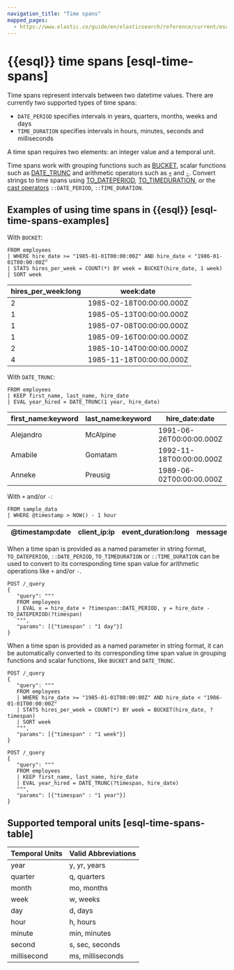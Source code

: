 ```yaml
---
navigation_title: "Time spans"
mapped_pages:
  - https://www.elastic.co/guide/en/elasticsearch/reference/current/esql-time-spans.html
---
```


# {{esql}} time spans [esql-time-spans]

Time spans represent intervals between two datetime values. There are currently two supported types of time spans:

* `DATE_PERIOD` specifies intervals in years, quarters, months, weeks and days
* `TIME_DURATION` specifies intervals in hours, minutes, seconds and milliseconds

A time span requires two elements: an integer value and a temporal unit.

Time spans work with grouping functions such as [BUCKET](/reference/query-languages/esql/functions-operators/grouping-functions.md#esql-bucket),
scalar functions such as [DATE_TRUNC](/reference/query-languages/esql/functions-operators/date-time-functions.md#esql-date_trunc)
and arithmetic operators such as [`+`](/reference/query-languages/esql/functions-operators/operators.md#esql-add)
and [`-`](/reference/query-languages/esql/functions-operators/operators.md#esql-sub).
Convert strings to time spans using [TO_DATEPERIOD](/reference/query-languages/esql/functions-operators/type-conversion-functions.md#esql-to_dateperiod),
[TO_TIMEDURATION](/reference/query-languages/esql/functions-operators/type-conversion-functions.md#esql-to_timeduration),
or the [cast operators](/reference/query-languages/esql/functions-operators/operators.md#esql-cast-operator) `::DATE_PERIOD`, `::TIME_DURATION`.


## Examples of using time spans in {{esql}} [esql-time-spans-examples]

With `BUCKET`:

```esql
FROM employees
| WHERE hire_date >= "1985-01-01T00:00:00Z" AND hire_date < "1986-01-01T00:00:00Z"
| STATS hires_per_week = COUNT(*) BY week = BUCKET(hire_date, 1 week)
| SORT week
```

| hires_per_week:long | week:date |
| --- | --- |
| 2 | 1985-02-18T00:00:00.000Z |
| 1 | 1985-05-13T00:00:00.000Z |
| 1 | 1985-07-08T00:00:00.000Z |
| 1 | 1985-09-16T00:00:00.000Z |
| 2 | 1985-10-14T00:00:00.000Z |
| 4 | 1985-11-18T00:00:00.000Z |

With `DATE_TRUNC`:

```esql
FROM employees
| KEEP first_name, last_name, hire_date
| EVAL year_hired = DATE_TRUNC(1 year, hire_date)
```

| first_name:keyword | last_name:keyword | hire_date:date | year_hired:date |
| --- | --- | --- | --- |
| Alejandro | McAlpine | 1991-06-26T00:00:00.000Z | 1991-01-01T00:00:00.000Z |
| Amabile | Gomatam | 1992-11-18T00:00:00.000Z | 1992-01-01T00:00:00.000Z |
| Anneke | Preusig | 1989-06-02T00:00:00.000Z | 1989-01-01T00:00:00.000Z |

With `+` and/or `-`:

```esql
FROM sample_data
| WHERE @timestamp > NOW() - 1 hour
```

| @timestamp:date | client_ip:ip | event_duration:long | message:keyword |
| --- | --- | --- | --- |

When a time span is provided as a named parameter in string format, `TO_DATEPERIOD`, `::DATE_PERIOD`, `TO_TIMEDURATION` or `::TIME_DURATION` can be used to convert to its corresponding time span value for arithmetic operations like `+` and/or `-`.

```esql
POST /_query
{
   "query": """
   FROM employees
   | EVAL x = hire_date + ?timespan::DATE_PERIOD, y = hire_date - TO_DATEPERIOD(?timespan)
   """,
   "params": [{"timespan" : "1 day"}]
}
```

When a time span is provided as a named parameter in string format, it can be automatically converted to its corresponding time span value in grouping functions and scalar functions, like `BUCKET` and `DATE_TRUNC`.

```esql
POST /_query
{
   "query": """
   FROM employees
   | WHERE hire_date >= "1985-01-01T00:00:00Z" AND hire_date < "1986-01-01T00:00:00Z"
   | STATS hires_per_week = COUNT(*) BY week = BUCKET(hire_date, ?timespan)
   | SORT week
   """,
   "params": [{"timespan" : "1 week"}]
}
```

```esql
POST /_query
{
   "query": """
   FROM employees
   | KEEP first_name, last_name, hire_date
   | EVAL year_hired = DATE_TRUNC(?timespan, hire_date)
   """,
   "params": [{"timespan" : "1 year"}]
}
```


## Supported temporal units [esql-time-spans-table]

| Temporal Units | Valid Abbreviations |
| --- | --- |
| year | y, yr, years |
| quarter | q, quarters |
| month | mo, months |
| week | w, weeks |
| day | d, days |
| hour | h, hours |
| minute | min, minutes |
| second | s, sec, seconds |
| millisecond | ms, milliseconds |

